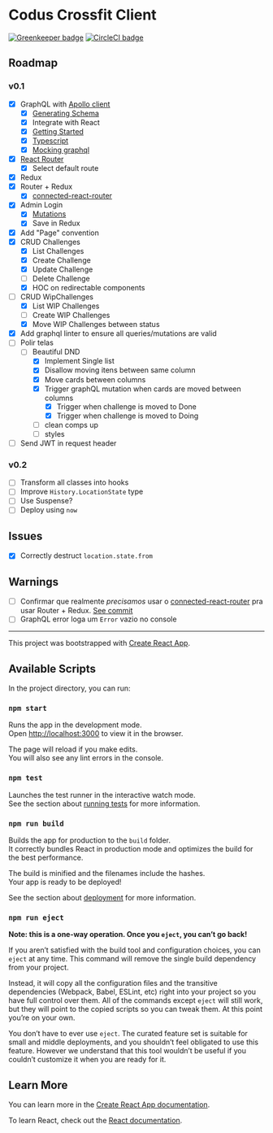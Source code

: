 # Codus Crossfit Client

[![Greenkeeper badge](https://badges.greenkeeper.io/emilianoLeite/codus-crossfit-client.svg)](https://greenkeeper.io/)
[![CircleCI badge](https://circleci.com/gh/emilianoLeite/codus-crossfit-client.svg?style=svg)](https://circleci.com/gh/emilianoLeite/codus-crossfit-client)

## Roadmap

### v0.1

- [X] GraphQL with [Apollo client](https://www.apollographql.com/docs/react/essentials/get-started.html)
  - [X] [Generating Schema](https://www.apollographql.com/docs/graphql-tools/generate-schema.html#example)
  - [X] Integrate with React
  - [X] [Getting Started](https://www.apollographql.com/docs/react/essentials/get-started.html)
  - [X] [Typescript](https://www.apollographql.com/docs/react/recipes/static-typing.html)
  - [X] [Mocking graphql](https://www.apollographql.com/docs/graphql-tools/mocking.html)
- [X] [React Router](https://reacttraining.com/react-router/web/guides/philosophy)
  - [X] Select default route
- [X] Redux
- [x] Router + Redux
  - [X] [connected-react-router](https://github.com/supasate/connected-react-router)
- [X] Admin Login
  - [X] [Mutations](https://www.apollographql.com/docs/react/essentials/mutations.html)
  - [X] Save in Redux
- [X] Add "Page" convention
- [X] CRUD Challenges
  - [X] List Challenges
  - [X] Create Challenge
  - [X] Update Challenge
  - [ ] Delete Challenge
  - [X] HOC on redirectable components
- [ ] CRUD WipChallenges
  - [X] List WIP Challenges
  - [ ] Create WIP Challenges
  - [X] Move WIP Challenges between status
- [X] Add graphql linter to ensure all queries/mutations are valid
- [ ] Polir telas
  - [ ] Beautiful DND
    - [X] Implement Single list
    - [X] Disallow moving itens between same column
    - [X] Move cards between columns
    - [X] Trigger graphQL mutation when cards are moved between columns
      - [X] Trigger when challenge is moved to Done
      - [X] Trigger when challenge is moved to Doing
    - [ ] clean comps up
    - [ ] styles
- [ ] Send JWT in request header

### v0.2

- [ ] Transform all classes into hooks
- [ ] Improve `History.LocationState` type
- [ ] Use Suspense?
- [ ] Deploy using `now`

## Issues

- [X] Correctly destruct `location.state.from`

## Warnings

- [ ] Confirmar que realmente *precisamos* usar o [connected-react-router](https://github.com/supasate/connected-react-router) pra usar Router + Redux. [See commit](https://github.com/emilianoLeite/codus-crossfit-client/commit/a82d81edbba8908387b54b51b080213297913f71)
- [ ] GraphQL error loga um `Error` vazio no console

_______


This project was bootstrapped with [Create React App](https://github.com/facebook/create-react-app).

## Available Scripts

In the project directory, you can run:

### `npm start`

Runs the app in the development mode.<br>
Open [http://localhost:3000](http://localhost:3000) to view it in the browser.

The page will reload if you make edits.<br>
You will also see any lint errors in the console.

### `npm test`

Launches the test runner in the interactive watch mode.<br>
See the section about [running tests](https://facebook.github.io/create-react-app/docs/running-tests) for more information.

### `npm run build`

Builds the app for production to the `build` folder.<br>
It correctly bundles React in production mode and optimizes the build for the best performance.

The build is minified and the filenames include the hashes.<br>
Your app is ready to be deployed!

See the section about [deployment](https://facebook.github.io/create-react-app/docs/deployment) for more information.

### `npm run eject`

**Note: this is a one-way operation. Once you `eject`, you can’t go back!**

If you aren’t satisfied with the build tool and configuration choices, you can `eject` at any time. This command will remove the single build dependency from your project.

Instead, it will copy all the configuration files and the transitive dependencies (Webpack, Babel, ESLint, etc) right into your project so you have full control over them. All of the commands except `eject` will still work, but they will point to the copied scripts so you can tweak them. At this point you’re on your own.

You don’t have to ever use `eject`. The curated feature set is suitable for small and middle deployments, and you shouldn’t feel obligated to use this feature. However we understand that this tool wouldn’t be useful if you couldn’t customize it when you are ready for it.

## Learn More

You can learn more in the [Create React App documentation](https://facebook.github.io/create-react-app/docs/getting-started).

To learn React, check out the [React documentation](https://reactjs.org/).
